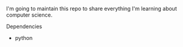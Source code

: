 I'm going to maintain this repo to share everything I'm learning about computer science.

Dependencies
- python
